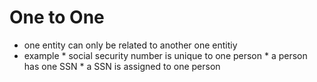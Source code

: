 # One to One

* one entity can only be related to another one entitiy
* example
      * social security number is unique to one person
          * a person has one SSN
          * a SSN is assigned to one person
